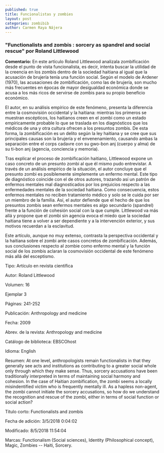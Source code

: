 ```yaml
---
published: true
title: Funcionalistas y zombies
layout: post
categories: zombibib
author: Carmen Raya Nájera
---
```

### "Functionalists and zombis : sorcery as spandrel and social rescue" por Roland Littlewood


**Comentario:** En este artículo Roland Littlewood analizala zombificación desde el punto de vista funcionalista, es decir, intenta buscar la utilidad de la creencia en los zombis dentro de la sociedad haitiana al igual que la acusación de brujería tenía una función social. Según el modelo de Ardener (1970), las acusaciones de zombificación, como las de brujería, son mucho más frecuentes en épocas de mayor desigualdad económica donde se acusa a los más ricos de servirse de zombis para su propio beneficio económico.

El autor, en su análisis empírico de este fenómeno, presenta la diferencia entre la cosmovisión occidental y la haitiana: mientras los primeros se muestran escépticos, los haitianos creen en el zombi como un estado empíricamente probable lo que se traslada en los diagnósticos que los médicos de una y otra cultura ofrecen a los presuntos zombis. De esta forma, la zombificación es un delito según la ley haitiana y se cree que sus principales causas son la brujería y el envenenamiento, causando ambas la separación entre el corps cadavre con su gwo-bon anj (cuerpo y alma) de su ti-bon anj (agencia, conciencia y memoria).

Tras explicar el proceso de zombificación haitiano, Littlewood expone un caso concreto de un presunto zombi al que él mismo pudo entrevistar. A través de un análisis empírico de la situación, el autor concluye que el presunto zombi es posiblemente simplemente un enfermo mental. Este tipo de diagnóstico coincide con el de otros autores, trazando así un patrón de enfermos mentales mal diagnosticados por los prejuicios respecto a las enfermedades mentales de la sociedad haitiana. Como consecuencia, estos enfermos mentales no reciben tratamiento médico y solo se le cuida por ser un miembro de la familia. Así, el autor defiende que el hecho de que los presuntos zombis sean enfermos mentales es algo secundario (spandrel) frente a la función de cohesión social con la que cumple. Littlewood va más allá y propone que el zombi sin agencia evoca el miedo que la sociedad haitiana tiene a volver a ser dependiente y a la intervención exterior, y sus motivos recuerdan a la esclavitud.

Este artículo, aunque no muy extenso, contrasta la perspectiva occidental y la haitiana sobre el zombi ante casos concretos de zombificación. Además, sus conclusiones respecto al zombie como enfermo mental y la función social de los zombis aclaran la cosmovisión occidental de este fenómeno más allá del esceptismo.

Tipo: Artículo en revista científica

Autor: Roland Littlewood

Volumen: 16

Ejemplar 3

Páginas: 241-252

Publicación: Anthropology and medicine

Fecha: 2009

Abrev. de la revista: Anthropology and medicine

Catálogo de biblioteca: EBSCOhost

Idioma: English

Resumen: At one level, anthropologists remain functionalists in that they generally see acts and institutions as contributing to a greater social whole only through which they make sense. Thus, sorcery accusations have been traditionally interpreted in terms of maintaining social harmony and cohesion. In the case of Haitian zombification, the zombi seems a locally misindentified victim who is frequently mentally ill. As a hapless non-agent, the zombi cannot initiate the sorcery accusations, so how do we understand the recognition and rescue of the zombi, either in terms of social function or social action?

Título corto: Functionalists and zombis

Fecha de adición: 3/5/2018 0:04:02

Modificado: 8/5/2018 11:54:04

Marcas: Functionalism (Social sciences), Identity (Philosophical concept), Magic, Zombies -- Haiti, Sorcery. 
